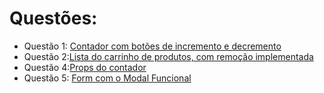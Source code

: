 # Questões:

* Questão 1: [Contador com botões de incremento e decremento](https://github.com/rickEDU/AlphaED/tree/main/React/ex4/q1)
* Questão 2:[Lista do carrinho de produtos, com remoção implementada](https://github.com/rickEDU/AlphaED/tree/main/React/ex4/q2)
* Questão 4:[Props do contador](https://github.com/rickEDU/AlphaED/tree/main/React/ex4/q4)
* Questão 5: [Form com o Modal Funcional](https://github.com/rickEDU/AlphaED/tree/main/React/ex4/q5)